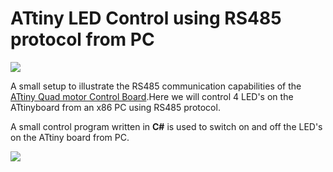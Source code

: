 
# ATtiny LED Control using RS485 protocol from PC

<img src = "http://xanthium.in/sites/default/files/site-images/attiny-led-control-using-rs485-protocol/attiny-2313a-pc-rs485-communication.png"/>

A small setup to illustrate the RS485 communication capabilities of the <a href ="http://www.xanthium.in/buy-atmel-avr-attiny2313-quad-motor-control-development-board-serial-rs485-interface">ATtiny Quad motor Control Board</a>.Here we will control 4 LED's on the ATtinyboard from an x86 PC using RS485 protocol.

A small control program written in **C#** is used to switch on and off the LED's on the ATtiny board from PC.

<img src = "http://xanthium.in/sites/default/files/site-images/attiny-led-control-using-rs485-protocol/csharp-rs485-com-software.png"/>
